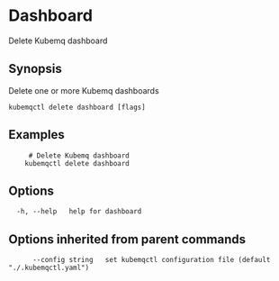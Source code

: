 # Dashboard

Delete Kubemq dashboard

## Synopsis

Delete one or more Kubemq dashboards

```text
kubemqctl delete dashboard [flags]
```

## Examples

```text
     # Delete Kubemq dashboard
    kubemqctl delete dashboard
```

## Options

```text
  -h, --help   help for dashboard
```

## Options inherited from parent commands

```text
      --config string   set kubemqctl configuration file (default "./.kubemqctl.yaml")
```

